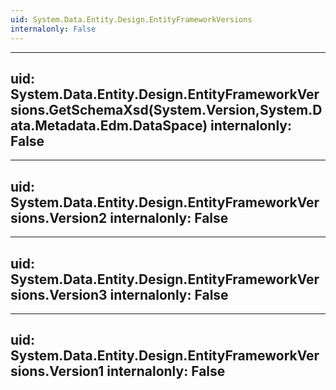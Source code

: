 ```yaml
---
uid: System.Data.Entity.Design.EntityFrameworkVersions
internalonly: False
---
```


---
uid: System.Data.Entity.Design.EntityFrameworkVersions.GetSchemaXsd(System.Version,System.Data.Metadata.Edm.DataSpace)
internalonly: False
---

---
uid: System.Data.Entity.Design.EntityFrameworkVersions.Version2
internalonly: False
---

---
uid: System.Data.Entity.Design.EntityFrameworkVersions.Version3
internalonly: False
---

---
uid: System.Data.Entity.Design.EntityFrameworkVersions.Version1
internalonly: False
---

